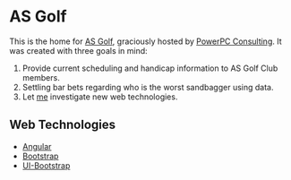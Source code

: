 # AS Golf #
This is the home for [AS Golf], graciously hosted by [PowerPC Consulting].  It was created with three goals in mind:
  1. Provide current scheduling and handicap information to AS Golf Club members.
  2. Settling bar bets regarding who is the worst sandbagger using data.
  3. Let [me] investigate new web technologies.

## Web Technologies ##
  - [Angular](https://angularjs.org)
  - [Bootstrap](http://getbootstrap.com)
  - [UI-Bootstrap](https://angular-ui.github.io/bootstrap/) 

   [AS Golf]: <http://ppcc.com/asgolf>
   [PowerPC Consulting]: <http://ppcc.com/>
   [me]: <mailto:jnakaso@yahoo.com>
